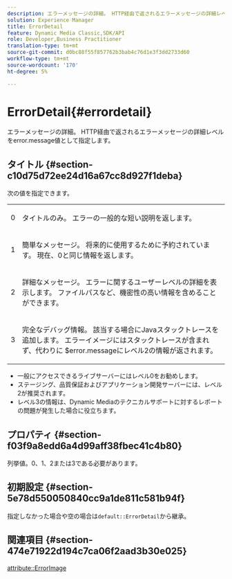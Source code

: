 ```yaml
---
description: エラーメッセージの詳細。 HTTP経由で返されるエラーメッセージの詳細レベルをerror.message値として指定します。
solution: Experience Manager
title: ErrorDetail
feature: Dynamic Media Classic,SDK/API
role: Developer,Business Practitioner
translation-type: tm+mt
source-git-commit: d0bc88f55f857762b3bab4c76d1e3f3dd2733d60
workflow-type: tm+mt
source-wordcount: '170'
ht-degree: 5%

---
```



# ErrorDetail{#errordetail}

エラーメッセージの詳細。 HTTP経由で返されるエラーメッセージの詳細レベルをerror.message値として指定します。

## タイトル {#section-c10d75d72ee24d16a67cc8d927f1deba}

次の値を指定できます。

<table id="simpletable_7904444FF9F14D678F05094CA9E45664"> 
 <tr class="strow"> 
  <td class="stentry"> <p>0 </p></td> 
  <td class="stentry"> <p>タイトルのみ。 エラーの一般的な短い説明を返します。 </p></td> 
 </tr> 
 <tr class="strow"> 
  <td class="stentry"> <p>1 </p></td> 
  <td class="stentry"> <p>簡単なメッセージ。 将来的に使用するために予約されています。 現在、0と同じ情報を返します。 </p></td> 
 </tr> 
 <tr class="strow"> 
  <td class="stentry"> <p>2 </p></td> 
  <td class="stentry"> <p>詳細なメッセージ。 エラーに関するユーザーレベルの詳細を表示します。 ファイルパスなど、機密性の高い情報を含めることができます。 </p></td> 
 </tr> 
 <tr class="strow"> 
  <td class="stentry"> <p>3 </p></td> 
  <td class="stentry"> <p>完全なデバッグ情報。 該当する場合にJavaスタックトレースを追加します。 エラーイメージにはスタックトレースが含まれず、代わりに<span class="codeph"> $error.message</span>にレベル2の情報が返されます。 </p></td> 
 </tr> 
</table>

* 一般にアクセスできるライブサーバーにはレベル0をお勧めします。
* ステージング、品質保証およびアプリケーション開発サーバーには、レベル2が推奨されます。
* レベル3の情報は、Dynamic Mediaのテクニカルサポートに対するレポートの問題が発生した場合に役立ちます。

## プロパティ {#section-f03f9a8edd6a4d99aff38fbec41c4b80}

列挙値。0、1、2または3である必要があります。

## 初期設定 {#section-5e78d550050840cc9a1de811c581b94f}

指定しなかった場合や空の場合は`default::ErrorDetail`から継承。

## 関連項目 {#section-474e71922d194c7ca06f2aad3b30e025}

[attribute::ErrorImage](../../../../../ir-api/material-cat/image-rendering-api-ref/c-ir-material-catalog/c-ir-attributes-reference/r-ir-errorimage.md#reference-b58bdaba96074c52802ca8dc54bfe2f0)
